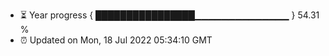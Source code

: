 - ⏳ Year progress { ████████████████▁▁▁▁▁▁▁▁▁▁▁▁▁▁ } 54.31 %
- ⏰ Updated on Mon, 18 Jul 2022 05:34:10 GMT

